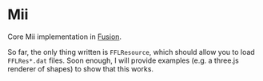 # Mii

Core Mii implementation in [Fusion](https://fusion-lang.org/).

So far, the only thing written is `FFLResource`, which should allow you to load `FFLRes*.dat` files. Soon enough, I will provide examples (e.g. a three.js renderer of shapes) to show that this works.
